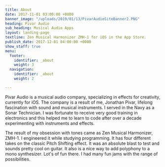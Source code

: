 ```yaml
---
title: About
date: 2017-11-01 03:00:00 +0000
banner_image: "/uploads/2019/01/13/PivarAudioSiteBanner2.PNG"
heading: Pivar Audio
sub_heading: Musical Audio Apps
layout: landing-page
textline: Zen Musical Harmonizer ZMH-1 for iOS in the App Store.
publish_date: 2017-12-01 04:00:00 +0000
show_staff: true
menu:
  footer:
    identifier: _about
    weight: 3
  navigation:
    identifier: _about
    weight: 2

---
```

Pivar Audio is a musical audio company, specializing in effects for creativity, currently for iOS. The company is a result of me, Jonathan Pivar, lifelong fascination with sound and musical instruments. I served in the Navy as a Sonar Technician. I was fortunate to receive very good training in electronics and this helped me to learn to code after over a decade experimenting with instruments and effects.

The result of my obsession with tones came as Zen Musical Harmonizer, ZMH-1. I engineered it while studying programming. It has four different takes on the classic Pitch Shifting effect. It was an absolute blast to test and sounds pretty cool on guitar. It also is a nice way to add polyphony to a mono synthesizer. Lot's of fun there. I had many fun jams with the range of possibilities.